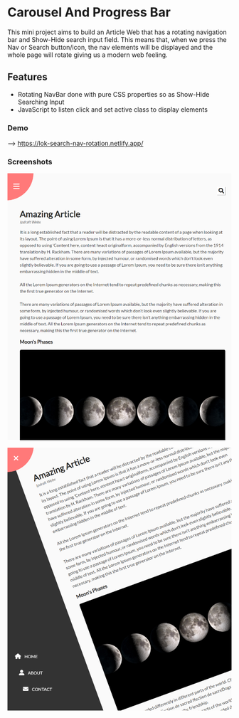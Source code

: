# Carousel And Progress Bar

This mini project aims to build an Article Web that has a rotating navigation bar and Show-Hide search input field. This means that, when we press the Nav or Search button/icon, the nav elements will be displayed and the whole page will rotate giving us a modern web feeling.

## Features

- Rotating NavBar done with pure CSS properties so as Show-Hide Searching Input
- JavaScript to listen click and set active class to display elements

### Demo

--> https://lok-search-nav-rotation.netlify.app/

### Screenshots

![Mini Webs](https://github.com/LokeshPereiro/HTML-CSS-JavaScript_Apps/blob/main/Vanilla-mini-projects/Nav-Rotation_SearchInput/wireframe/no-active-class.png?raw=true) 

![Mini Webs](https://github.com/LokeshPereiro/HTML-CSS-JavaScript_Apps/blob/main/Vanilla-mini-projects/Nav-Rotation_SearchInput/wireframe/rotation.png?raw=true) 
